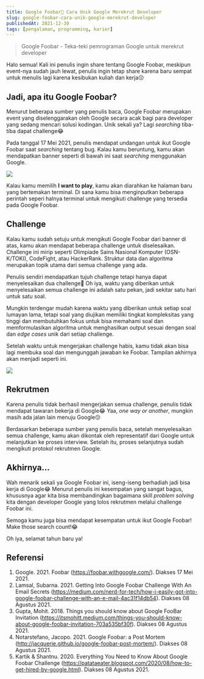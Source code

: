 ```yaml
---
title: Google Foobar🍫 Cara Unik Google Merekrut Developer
slug: google-foobar-cara-unik-google-merekrut-developer
publishedAt: 2021-12-30
tags: [pengalaman, programming, karier]
---
```


> Google Foobar - Teka-teki pemrograman Google untuk merekrut developer

Halo semua! Kali ini penulis ingin share tentang Google Foobar, meskipun event-nya sudah jauh lewat, penulis ingin tetap share karena baru sempat untuk menulis lagi karena kesibukan kuliah dan kerja😗

## Jadi, apa itu Google Foobar?

Menurut beberapa sumber yang penulis baca, Google Foobar merupakan event yang diselenggarakan oleh Google secara acak bagi para developer yang sedang mencari solusi kodingan. Unik sekali ya? Lagi _searching_ tiba-tiba dapat challenge😂

Pada tanggal 17 Mei 2021, penulis mendapat undangan untuk ikut Google Foobar saat _searching_ tentang bug. Kalau kamu beruntung, kamu akan mendapatkan banner seperti di bawah ini saat _searching_ menggunakan Google.

![](https://kodesianastorage.blob.core.windows.net/kodesiana-public-assets/posts/2021/8/banner.png)

Kalau kamu memilih **I want to play**, kamu akan diarahkan ke halaman baru yang bertemakan terminal. Di sana kamu bisa menginputkan beberapa perintah seperi halnya terminal untuk mengikuti challenge yang tersedia pada Google Foobar.

## Challenge

Kalau kamu sudah setuju untuk mengikuti Google Foobar dari banner di atas, kamu akan mendapat beberapa challenge untuk diselesaikan. Challenge ini mirip seperti Olimpiade Sains Nasional Komputer (OSN-K/TOKI), CodeFight, atau HackerRank. Struktur data dan algoritma merupakan topik utama dari semua challenge yang ada.

Penulis sendiri mendapatkan tujuh challenge tetapi hanya dapat menyelesaikan dua challenge🥲 Oh iya, waktu yang diberikan untuk menyelesaikan semua challenge ini adalah satu pekan, jadi sekitar satu hari untuk satu soal.

Mungkin terdengar mudah karena waktu yang diberikan untuk setiap soal lumayan lama, tetapi soal yang diujikan memiliki tingkat kompleksitas yang tinggi dan membutuhkan fokus untuk bisa memahami soal dan memformulasikan algoritma untuk menghasilkan output sesuai dengan soal dan _edge cases_ unik dari setiap challenge.

Setelah waktu untuk mengerjakan challenge habis, kamu tidak akan bisa lagi membuka soal dan mengunggah jawaban ke Foobar. Tampilan akhirnya akan menjadi seperti ini.

![](https://kodesianastorage.blob.core.windows.net/kodesiana-public-assets/posts/2021/8/foobar.png)

## Rekrutmen

Karena penulis tidak berhasil mengerjakan semua challenge, penulis tidak mendapat tawaran bekerja di Google😂 Yaa, _one way or another_, mungkin masih ada jalan lain menuju Google😗

Berdasarkan beberapa sumber yang penulis baca, setelah menyelesaikan semua challenge, kamu akan dikontak oleh representatif dari Google untuk melanjutkan ke proses interview. Setelah itu, proses selanjutnya sudah mengikuti protokol rekrutmen Google.

## Akhirnya...

Wah menarik sekali ya Google Foobar ini, iseng-iseng berhadiah jadi bisa kerja di Google😂 Menurut penulis ini kesempatan yang sangat bagus, khususnya agar kita bisa membandingkan bagaimana skill _problem solving_ kita dengan developer Google yang lolos rekrutmen melalui challenge Foobar ini.

Semoga kamu juga bisa mendapat kesempatan untuk ikut Google Foobar! Make those search count!😂

Oh iya, selamat tahun baru ya!

## Referensi

1. Google. 2021. Foobar (https://foobar.withgoogle.com/). Diakses 17 Mei 2021.
2. Lamsal, Subarna. 2021. Getting Into Google Foobar Challenge With An Email Secrets (https://medium.com/nerd-for-tech/how-i-easily-got-into-google-foobar-challenge-with-an-e-mail-4ac31f14db54). Diakses 08 Agustus 2021.
3. Gupta, Mohit. 2018. Things you should know about Google FooBar Invitation (https://itsmohitt.medium.com/things-you-should-know-about-google-foobar-invitation-703a535bf30f). Diakses 08 Agustus 2021.
4. Notarstefano, Jacopo. 2021. Google Foobar: a Post Mortem (http://jacquerie.github.io/google-foobar-post-mortem/). Diakses 08 Agustus 2021.
5. Kartik & Shantnu. 2020. Everything You Need to Know About Google Foobar Challenge (https://patataeater.blogspot.com/2020/08/how-to-get-hired-by-google.html). Diakses 08 Agustus 2021.
